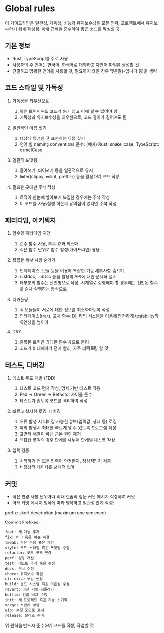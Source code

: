 # Global rules

이 가이드라인은 일관성, 가독성, 성능과 유지보수성을 모든 언어, 프로젝트에서 유지보수하기 위해 작성됨. 아래 규칙을 준수하여 좋은 코드를 작성할 것.

## 기본 정보

- Rust, TypeScript를 주로 사용
- 사용자의 주 언어는 한국어, 한국어로 대화하고 자연어 파일을 생성할 것
- 간결하고 명확한 언어를 사용할 것, 필요하지 않은 경우 맺음말(-입니다 등)을 생략

## 코드 스타일 및 가독성

1. 가독성을 최우선으로
   
   1. 좋은 트릭이여도 코드가 읽기 쉽고 이해 할 수 있어야 함
   1. 가독성과 유지보수성을 최우선으로, 코드 길이가 길어져도 됨

3. 일관적인 이름 짓기
   
   1. 대상에 특성을 잘 표현하는 이름 짓기
   1. 언어 별 naming conventions 준수: (예시) Rust: snake_case, TypeScript: camelCase

5. 일관적 포맷팅
   
   1. 들여쓰기, 띄어쓰기 등을 일관적으로 유지
   1. linter(clippy, eslint, prettier) 등을 활용하여 코드 작성

7. 필요한 곳에만 주석 작성
   
   1. 로직이 한눈에 알아보기 복잡한 경우에는 주석 작성
   1. 이 코드를 사용/실행 하는데 유의점이 있다면 주석 작성

## 패러다임, 아키텍처

1. 함수형 패러다임 지향
   
   1. 순수 함수 사용, 부수 효과 최소화
   1. 작은 함수 단위로 함수 합성(파이프라인) 활용

3. 복잡한 세부 사항 숨기기
   
   1. 인터페이스, 모듈 등을 이용해 복잡한 기능 세부사항 숨기기
   1. rustdoc, TSDoc 등을 활용해 API에 대한 문서화 철저
   1. 대부분의 함수는 선언형으로 작성, 시계열로 실행해야 할 경우에는 선언된 함수를 순차 실행하는 방식으로

5. 디커플링
   
   1. 각 모듈들이 서로에 대한 정보를 최소화하도록 작성
   1. 인터페이스(trait), 고차 함수, DI, 타입 시스템을 이용해 안전하게 testability와 유연성을 높이기

7. DRY
   
   1. 중복된 로직은 최대한 함수 등으로 분리
   1. 코드가 비대해지기 전에 빨리, 자주 리팩토링 할 것

## 테스트, 디버깅

1. 테스트 주도 개발 (TDD)
   
   1. 테스트 코드 먼저 작성, 명세 기반 테스트 적용
   1. Red → Green → Refactor 사이클 준수
   1. 테스트가 쉽도록 코드를 격리하여 작성

3. 빠르고 철저한 로깅, 디버깅
   
   1. 오류 발생 시 디버깅 가능한 정보(입력값, 상태 등) 로깅
   1. 예외 발생시 최대한 빠르게 알 수 있도록 프로그램 작성
   1. 표면적 해결이 아닌 근본 원인 제거
   1. 복잡한 로직의 경우 단계를 나누어 단계별 테스트 작성

5. 입력 검증
   
   1. 처리하기 전 모든 입력이 안전한지, 정상적인지 검증
   1. 비정상적 데이터를 선제적 방어

## 커밋

- 작은 변경 사항 단위마다 최대 한줄의 영문 커밋 메시지 작성하여 커밋
- 아래 커밋 메시지 양식에 따라 명확하고 일관성 있게 작성:

prefix: short description (maximum one sentence)

Commit Prefixes:

    feat: 새 기능 추가
    fix: 버그 혹은 이슈 해결
    tweak: 작은 수정 혹은 개선
    style: 코드 스타일 혹은 포맷팅 수정
    refactor: 코드 구조 변경
    perf: 성능 개선
    test: 테스트 추가 혹은 수정
    docs: 문서 수정
    chore: 유지보수 작업
    ci: CI/CD 구성 변경
    build: 빌드 시스템 혹은 의존성 수정
    revert: 이전 커밋 되돌리기
    hotfix: 긴급 버그 수정
    init: 새 프로젝트 혹은 기능 초기화
    merge: 브랜치 병합
    wip: 수정 중으로 표시
    release: 릴리즈 준비

위 원칙을 반드시 준수하여 코드를 작성, 작업할 것

